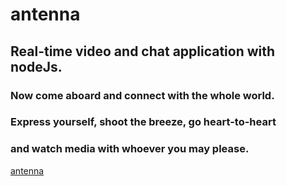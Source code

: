 # antenna

## Real-time video and chat application with nodeJs.

### Now come aboard and connect with the whole world. 
### Express yourself, shoot the breeze, go heart-to-heart 
### and watch media with whoever you may please.

[antenna](http://antenna.marcelvandertuin.com/)
